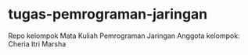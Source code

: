 # tugas-pemrograman-jaringan
Repo kelompok Mata Kuliah Pemrograman Jaringan
Anggota kelompok:
Cheria
Itri
Marsha

